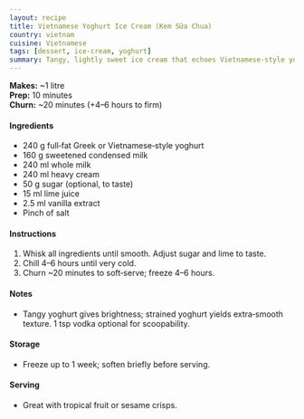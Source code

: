 ```yaml
---
layout: recipe
title: Vietnamese Yoghurt Ice Cream (Kem Sữa Chua)
country: vietnam
cuisine: Vietnamese
tags: [dessert, ice-cream, yoghurt]
summary: Tangy, lightly sweet ice cream that echoes Vietnamese‑style yoghurt — bright with lime and ultra‑refreshing.
---
```

<div class="recipe-meta">
  <strong>Makes:</strong> ~1 litre<br>
  <strong>Prep:</strong> 10 minutes<br>
  <strong>Churn:</strong> ~20 minutes (+4–6 hours to firm)<br>
</div>

<h4>Ingredients</h4>
<ul>
<li>240 g full‑fat Greek or Vietnamese‑style yoghurt</li>
<li>160 g sweetened condensed milk</li>
<li>240 ml whole milk</li>
<li>240 ml heavy cream</li>
<li>50 g sugar (optional, to taste)</li>
<li>15 ml lime juice</li>
<li>2.5 ml vanilla extract</li>
<li>Pinch of salt</li>
</ul>

<h4>Instructions</h4>
<ol>
<li>Whisk all ingredients until smooth. Adjust sugar and lime to taste.</li>
<li>Chill 4–6 hours until very cold.</li>
<li>Churn ~20 minutes to soft‑serve; freeze 4–6 hours.</li>
</ol>

<h4>Notes</h4>
<ul><li>Tangy yoghurt gives brightness; strained yoghurt yields extra‑smooth texture. 1 tsp vodka optional for scoopability.</li></ul>

<h4>Storage</h4>
<ul><li>Freeze up to 1 week; soften briefly before serving.</li></ul>

<h4>Serving</h4>
<ul><li>Great with tropical fruit or sesame crisps.</li></ul>
